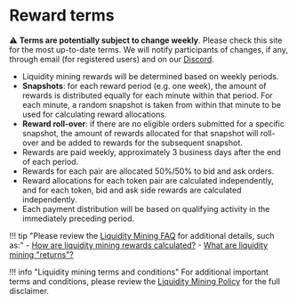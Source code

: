 # Reward terms


⚠️ **Terms are potentially subject to change weekly**.  Please check this site for the most up-to-date terms.  We will notify participants of changes, if any, through email (for registered users) and on our [Discord](https://discord.hummingobt.io).

- Liquidity mining rewards will be determined based on weekly periods.
- **Snapshots**: for each reward period (e.g. one week), the amount of rewards is distributed equally for each minute within that period.  For each minute, a random snapshot is taken from within that minute to be used for calculating reward allocations.
- **Reward roll-over**: if there are no eligible orders submitted for a specific snapshot, the amount of rewards allocated for that snapshot will roll-over and be added to rewards for the subsequent snapshot.
- Rewards are paid weekly, approximately 3 business days after the end of each period.
- Rewards for each pair are allocated 50%/50% to bid and ask orders.
- Reward allocations for each token pair are calculated independently, and for each token, bid and ask side rewards are calculated independently.
- Each payment distribution will be based on qualifying activity in the immediately preceding period.

!!! tip "Please review the [Liquidity Mining FAQ](/liquidity-mining/faq/) for additional details, such as:"
    - [How are liquidity mining rewards calculated?](/liquidity-mining/faq/#how-are-liquidity-mining-rewards-calculated)
    - [What are liquidity mining "returns"?](/liquidity-mining/faq/#what-are-liquidity-mining-returns)


!!! info "Liquidity mining terms and conditions"
    For additional important terms and conditions, please review the [Liquidity Mining Policy](https://hummingbot.io/liquidity-mining-policy/) for the full disclaimer.